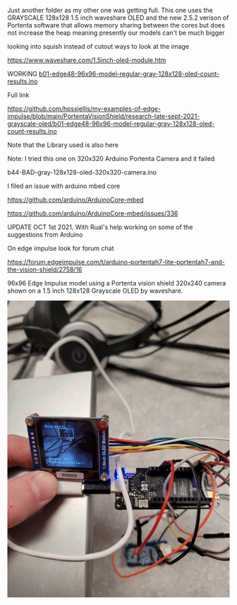 Just another folder as my other one was getting full. This one uses the GRAYSCALE 128x128 1.5 inch waveshare OLED and the new 2.5.2 
verison of Portenta software that allows memory sharing between the cores but does not increase the heap meaning presently our models can't be much bigger


looking into squish instead of cutout ways to look at the image


https://www.waveshare.com/1.5inch-oled-module.htm


WORKING   [b01-edge48-96x96-model-regular-gray-128x128-oled-count-results.ino](b01-edge48-96x96-model-regular-gray-128x128-oled-count-results.ino)


Full link

https://github.com/hpssjellis/my-examples-of-edge-impulse/blob/main/PortentaVisionShield/research-late-sept-2021-grayscale-oled/b01-edge48-96x96-model-regular-gray-128x128-oled-count-results.ino

Note that the Library used is also here




Note: I tried this one on 320x320 Arduino Portenta Camera and it failed

b44-BAD-gray-128x128-oled-320x320-camera.ino

I filed an issue with arduino mbed core

https://github.com/arduino/ArduinoCore-mbed

https://github.com/arduino/ArduinoCore-mbed/issues/336



UPDATE  OCT 1st 2021. With Rual's help working on some of the suggestions from Arduino



On edge impulse look for forum chat

https://forum.edgeimpulse.com/t/arduino-portentah7-lite-portentah7-and-the-vision-shield/2758/16






96x96 Edge Impulse model using a Portenta vision shield 320x240 camera shown on a 1.5 inch 128x128 Grayscale OLED by waveshare.

![OLED and microcontroller model](20210929_145249.jpg)



